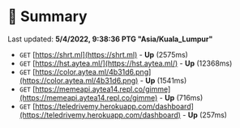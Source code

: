 # 📖 Summary
Last updated: **5/4/2022, 9:38:36 PTG "Asia/Kuala_Lumpur"**

- `GET` [https://shrt.ml](https://shrt.ml) - **Up** (2575ms)
- `GET` [https://hst.aytea.ml/](https://hst.aytea.ml/) - **Up** (12368ms)
- `GET` [https://color.aytea.ml/4b31d6.png](https://color.aytea.ml/4b31d6.png) - **Up** (1541ms)
- `GET` [https://memeapi.aytea14.repl.co/gimme](https://memeapi.aytea14.repl.co/gimme) - **Up** (716ms)
- `GET` [https://teledrivemy.herokuapp.com/dashboard](https://teledrivemy.herokuapp.com/dashboard) - **Up** (257ms)

